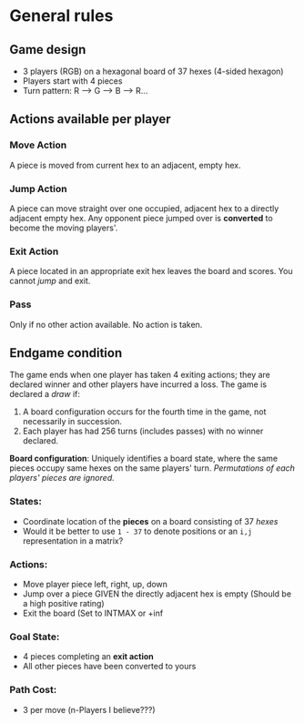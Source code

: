# General rules

## Game design
- 3 players (RGB) on a hexagonal board of 37 hexes (4-sided hexagon)
- Players start with 4 pieces
- Turn pattern: R --> G --> B --> R...

## Actions available per player

### Move Action
A piece is moved from current hex to an adjacent, empty hex.

### Jump Action
A piece can move straight over one occupied, adjacent hex to a directly adjacent empty hex.
Any opponent piece jumped over is **converted** to become the moving players'.

### Exit Action
A piece located in an appropriate exit hex leaves the board and scores. You cannot *jump* and exit.

### Pass
Only if no other action available. No action is taken.

## Endgame condition
The game ends when one player has taken 4 exiting actions; they are declared winner and other players have incurred a loss.
The game is declared a *draw* if:
1. A board configuration occurs for the fourth time in the game, not necessarily in succession.
2. Each player has had 256 turns (includes passes) with no winner declared.

**Board configuration**: Uniquely identifies a board state, where the same pieces occupy same hexes on the same players' turn. *Permutations of each players' pieces are ignored.*

### States:
-   Coordinate location of the **pieces** on a board consisting of 37 *hexes*
-  Would it be better to use `1 - 37` to denote positions or an `i,j` representation in a matrix?

### Actions:
- Move player piece left, right, up, down
- Jump over a piece GIVEN the directly adjacent hex is empty (Should be a high positive rating)
- Exit the board (Set to INTMAX or +inf

### Goal State:
- 4 pieces completing an **exit action**
- All other pieces have been converted to yours

### Path Cost:
- 3 per move (n-Players I believe???)